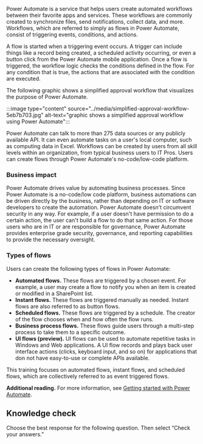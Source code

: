 Power Automate is a service that helps users create automated workflows between their favorite apps and services. These workflows are commonly created to synchronize files, send notifications, collect data, and more. Workflows, which are referred to simply as flows in Power Automate, consist of triggering events, conditions, and actions.

A flow is started when a triggering event occurs. A trigger can include things like a record being created, a scheduled activity occurring, or even a button click from the Power Automate mobile application. Once a flow is triggered, the workflow logic checks the conditions defined in the flow. For any condition that is true, the actions that are associated with the condition are executed.

The following graphic shows a simplified approval workflow that visualizes the purpose of Power Automate.

:::image type="content" source="../media/simplified-approval-workflow-5eb7b703.jpg" alt-text="graphic shows a simplified approval workflow using Power Automate":::


Power Automate can talk to more than 275 data sources or any publicly available API. It can even automate tasks on a user's local computer, such as computing data in Excel. Workflows can be created by users from all skill levels within an organization, from typical business users to IT Pros. Users can create flows through Power Automate's no-code/low-code platform.

### Business impact

Power Automate drives value by automating business processes. Since Power Automate is a no-code/low code platform, business automations can be driven directly by the business, rather than depending on IT or software developers to create the automation. Power Automate doesn't circumvent security in any way. For example, if a user doesn't have permission to do a certain action, the user can't build a flow to do that same action. For those users who are in IT or are responsible for governance, Power Automate provides enterprise grade security, governance, and reporting capabilities to provide the necessary oversight.

### Types of flows

Users can create the following types of flows in Power Automate:

 -  **Automated flows.** These flows are triggered by a chosen event. For example, a user may create a flow to notify you when an item is created or modified in a SharePoint list.
 -  **Instant flows.** These flows are triggered manually as needed. Instant flows are also referred to as button flows.
 -  **Scheduled flows.** These flows are triggered by a schedule. The creator of the flow chooses when and how often the flow runs.
 -  **Business process flows.** These flows guide users through a multi-step process to take them to a specific outcome.
 -  **UI flows (preview).** UI flows can be used to automate repetitive tasks in Windows and Web applications. A UI flow records and plays back user interface actions (clicks, keyboard input, and so on) for applications that don not have easy-to-use or complete APIs available.

This training focuses on automated flows, instant flows, and scheduled flows, which are collectively referred to as event triggered flows.

**Additional reading.** For more information, see [Getting started with Power Automate](/power-automate/getting-started?azure-portal=true).

## Knowledge check

Choose the best response for the following question. Then select “Check your answers.”